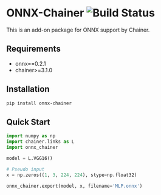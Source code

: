 # ONNX-Chainer ![Build Status](https://travis-ci.org/mitmul/onnx-chainer.svg?branch=master)

This is an add-on package for ONNX support by Chainer.

## Requirements

- onnx==0.2.1
- chainer>=3.1.0

## Installation

```bash
pip install onnx-chainer
```

## Quick Start

```python
import numpy as np
import chainer.links as L
import onnx_chainer

model = L.VGG16()

# Pseudo input
x = np.zeros((1, 3, 224, 224), stype=np.float32)

onnx_chainer.export(model, x, filename='MLP.onnx')
```
